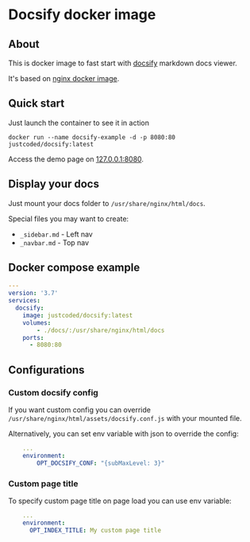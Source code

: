 # Docsify docker image

## About

This is docker image to fast start with [docsify](https://docsify.js.org/) markdown docs viewer.

It's based on [nginx docker image](https://hub.docker.com/_/nginx).

## Quick start

Just launch the container to see it in action

```
docker run --name docsify-example -d -p 8080:80 justcoded/docsify:latest
```

Access the demo page on [127.0.0.1:8080](http://127.0.0.1:8080).

## Display your docs

Just mount your docs folder to `/usr/share/nginx/html/docs`.

Special files you may want to create:

- `_sidebar.md` - Left nav
- `_navbar.md` - Top nav

## Docker compose example

```yaml
---
version: '3.7'
services:
  docsify:
    image: justcoded/docsify:latest
    volumes:
        - ./docs/:/usr/share/nginx/html/docs
    ports:
      - 8080:80
```

## Configurations

### Custom docsify config

If you want custom config you can override `/usr/share/nginx/html/assets/docsify.conf.js`
with your mounted file.

Alternatively, you can set env variable with json to override the config:

```yaml
    ...
    environment:
        OPT_DOCSIFY_CONF: "{subMaxLevel: 3}"
```

### Custom page title

To specify custom page title on page load you can use env variable:

```yaml
    ...
    environment:
      OPT_INDEX_TITLE: My custom page title
```
